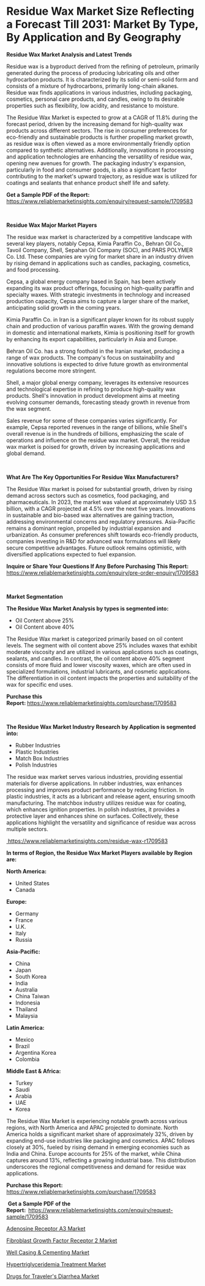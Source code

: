 <p><h1>Residue Wax Market Size Reflecting a Forecast Till 2031: Market By Type, By Application and By Geography</h1></p><p><strong>Residue Wax Market Analysis and Latest Trends</strong></p>
<p><p>Residue wax is a byproduct derived from the refining of petroleum, primarily generated during the process of producing lubricating oils and other hydrocarbon products. It is characterized by its solid or semi-solid form and consists of a mixture of hydrocarbons, primarily long-chain alkanes. Residue wax finds applications in various industries, including packaging, cosmetics, personal care products, and candles, owing to its desirable properties such as flexibility, low acidity, and resistance to moisture.</p><p>The Residue Wax Market is expected to grow at a CAGR of 11.8% during the forecast period, driven by the increasing demand for high-quality wax products across different sectors. The rise in consumer preferences for eco-friendly and sustainable products is further propelling market growth, as residue wax is often viewed as a more environmentally friendly option compared to synthetic alternatives. Additionally, innovations in processing and application technologies are enhancing the versatility of residue wax, opening new avenues for growth. The packaging industry's expansion, particularly in food and consumer goods, is also a significant factor contributing to the market's upward trajectory, as residue wax is utilized for coatings and sealants that enhance product shelf life and safety.</p></p>
<p><strong>Get a Sample PDF of the Report:&nbsp;</strong> <a href="https://www.reliablemarketinsights.com/enquiry/request-sample/1709583?utm_campaign=1584&utm_medium=2&utm_source=Github&utm_content=ia&utm_term=21102024&utm_id=residue-wax">https://www.reliablemarketinsights.com/enquiry/request-sample/1709583</a></p>
<p>&nbsp;</p>
<p><strong>Residue Wax Major Market Players</strong></p>
<p><p>The residue wax market is characterized by a competitive landscape with several key players, notably Cepsa, Kimia Paraffin Co., Behran Oil Co., Tavoil Company, Shell, Sepahan Oil Company (SOC), and PARS POLYMER Co. Ltd. These companies are vying for market share in an industry driven by rising demand in applications such as candles, packaging, cosmetics, and food processing.</p><p>Cepsa, a global energy company based in Spain, has been actively expanding its wax product offerings, focusing on high-quality paraffin and specialty waxes. With strategic investments in technology and increased production capacity, Cepsa aims to capture a larger share of the market, anticipating solid growth in the coming years.</p><p>Kimia Paraffin Co. in Iran is a significant player known for its robust supply chain and production of various paraffin waxes. With the growing demand in domestic and international markets, Kimia is positioning itself for growth by enhancing its export capabilities, particularly in Asia and Europe.</p><p>Behran Oil Co. has a strong foothold in the Iranian market, producing a range of wax products. The company's focus on sustainability and innovative solutions is expected to drive future growth as environmental regulations become more stringent.</p><p>Shell, a major global energy company, leverages its extensive resources and technological expertise in refining to produce high-quality wax products. Shell's innovation in product development aims at meeting evolving consumer demands, forecasting steady growth in revenue from the wax segment.</p><p>Sales revenue for some of these companies varies significantly. For example, Cepsa reported revenues in the range of billions, while Shell's overall revenue is in the hundreds of billions, emphasizing the scale of operations and influence on the residue wax market. Overall, the residue wax market is poised for growth, driven by increasing applications and global demand.</p></p>
<p>&nbsp;</p>
<p><strong>What Are The Key Opportunities For Residue Wax Manufacturers?</strong></p>
<p><p>The Residue Wax market is poised for substantial growth, driven by rising demand across sectors such as cosmetics, food packaging, and pharmaceuticals. In 2023, the market was valued at approximately USD 3.5 billion, with a CAGR projected at 4.5% over the next five years. Innovations in sustainable and bio-based wax alternatives are gaining traction, addressing environmental concerns and regulatory pressures. Asia-Pacific remains a dominant region, propelled by industrial expansion and urbanization. As consumer preferences shift towards eco-friendly products, companies investing in R&D for advanced wax formulations will likely secure competitive advantages. Future outlook remains optimistic, with diversified applications expected to fuel expansion.</p></p>
<p><strong>Inquire or Share Your Questions If Any Before Purchasing This Report:</strong> <a href="https://www.reliablemarketinsights.com/enquiry/pre-order-enquiry/1709583?utm_campaign=1584&utm_medium=2&utm_source=Github&utm_content=ia&utm_term=21102024&utm_id=residue-wax">https://www.reliablemarketinsights.com/enquiry/pre-order-enquiry/1709583</a></p>
<p>&nbsp;</p>
<p><strong>Market Segmentation</strong></p>
<p><strong>The Residue Wax Market Analysis by types is segmented into:</strong></p>
<p><ul><li>Oil Content above 25%</li><li>Oil Content above 40%</li></ul></p>
<p><p>The Residue Wax market is categorized primarily based on oil content levels. The segment with oil content above 25% includes waxes that exhibit moderate viscosity and are utilized in various applications such as coatings, sealants, and candles. In contrast, the oil content above 40% segment consists of more fluid and lower viscosity waxes, which are often used in specialized formulations, industrial lubricants, and cosmetic applications. The differentiation in oil content impacts the properties and suitability of the wax for specific end uses.</p></p>
<p><strong>Purchase this Report:&nbsp;</strong><a href="https://www.reliablemarketinsights.com/purchase/1709583?utm_campaign=1584&utm_medium=2&utm_source=Github&utm_content=ia&utm_term=21102024&utm_id=residue-wax">https://www.reliablemarketinsights.com/purchase/1709583</a></p>
<p>&nbsp;</p>
<p><strong>The Residue Wax Market Industry Research by Application is segmented into:</strong></p>
<p><ul><li>Rubber Industries</li><li>Plastic Industries</li><li>Match Box Industries</li><li>Polish Industries</li></ul></p>
<p><p>The residue wax market serves various industries, providing essential materials for diverse applications. In rubber industries, wax enhances processing and improves product performance by reducing friction. In plastic industries, it acts as a lubricant and release agent, ensuring smooth manufacturing. The matchbox industry utilizes residue wax for coating, which enhances ignition properties. In polish industries, it provides a protective layer and enhances shine on surfaces. Collectively, these applications highlight the versatility and significance of residue wax across multiple sectors.</p></p>
<p><a href="https://www.reliablemarketinsights.com/residue-wax-r1709583?utm_campaign=1584&utm_medium=2&utm_source=Github&utm_content=ia&utm_term=21102024&utm_id=residue-wax">&nbsp;https://www.reliablemarketinsights.com/residue-wax-r1709583</a></p>
<p><strong>In terms of Region, the Residue Wax Market Players available by Region are:</strong></p>
<p>
    <p> <strong> North America: </strong>
        <ul>
            <li>United States</li>
            <li>Canada</li>
        </ul>
        </p> 
    <p> <strong> Europe: </strong>
        <ul>
            <li>Germany</li>
            <li>France</li>
            <li>U.K.</li>
            <li>Italy</li>
            <li>Russia</li>
        </ul>
        </p> 
    <p> <strong> Asia-Pacific: </strong>
        <ul>
            <li>China</li>
            <li>Japan</li>
            <li>South Korea</li>
            <li>India</li>
            <li>Australia</li>
            <li>China Taiwan</li>
            <li>Indonesia</li>
            <li>Thailand</li>
            <li>Malaysia</li>
        </ul>
        </p> 
    <p> <strong> Latin America: </strong>
        <ul>
            <li>Mexico</li>
            <li>Brazil</li>
            <li>Argentina Korea</li>
            <li>Colombia</li>
        </ul>
        </p> 
    <p> <strong> Middle East & Africa: </strong>
        <ul>
            <li>Turkey</li>
            <li>Saudi</li>
            <li>Arabia</li>
            <li>UAE</li>
            <li>Korea</li>
        </ul>
    </p>
    </p>
<p><p>The Residue Wax Market is experiencing notable growth across various regions, with North America and APAC projected to dominate. North America holds a significant market share of approximately 32%, driven by expanding end-use industries like packaging and cosmetics. APAC follows closely at 30%, fueled by rising demand in emerging economies such as India and China. Europe accounts for 25% of the market, while China captures around 13%, reflecting a growing industrial base. This distribution underscores the regional competitiveness and demand for residue wax applications.</p></p>
<p><strong>Purchase this Report: </strong><a href="https://www.reliablemarketinsights.com/purchase/1709583?utm_campaign=1584&utm_medium=2&utm_source=Github&utm_content=ia&utm_term=21102024&utm_id=residue-wax">https://www.reliablemarketinsights.com/purchase/1709583</a></p>
<p>&nbsp;<strong>Get a Sample PDF of the Report:&nbsp;&nbsp;</strong><a href="https://www.reliablemarketinsights.com/enquiry/request-sample/1709583?utm_campaign=1584&utm_medium=2&utm_source=Github&utm_content=ia&utm_term=21102024&utm_id=residue-wax">https://www.reliablemarketinsights.com/enquiry/request-sample/1709583</a></p>
<p><strong></strong></p>
<p><p><a href="https://www.linkedin.com/pulse/exploring-adenosine-receptor-a3-market-strategic-insights-sd3ae?utm_campaign=1584&utm_medium=2&utm_source=Github&utm_content=ia&utm_term=21102024&utm_id=residue-wax">Adenosine Receptor A3 Market</a></p><p><a href="https://www.linkedin.com/pulse/regional-adaptations-global-fibroblast-growth-factor-receptor-zvyne?utm_campaign=1584&utm_medium=2&utm_source=Github&utm_content=ia&utm_term=21102024&utm_id=residue-wax">Fibroblast Growth Factor Receptor 2 Market</a></p><p><a href="https://issuu.com/reportprime-2/docs/well-casing-cementing-market-size-2_9ffb76c576e9c1?utm_campaign=1584&utm_medium=2&utm_source=Github&utm_content=ia&utm_term=21102024&utm_id=residue-wax">Well Casing & Cementing Market</a></p><p><a href="https://www.linkedin.com/pulse/hypertriglyceridemia-treatment-industry-insights-report-analyzing-qorbc?utm_campaign=1584&utm_medium=2&utm_source=Github&utm_content=ia&utm_term=21102024&utm_id=residue-wax">Hypertriglyceridemia Treatment Market</a></p><p><a href="https://www.linkedin.com/pulse/drugs-travelers-diarrhea-market-industry-landscape-growth-rtkee?utm_campaign=1584&utm_medium=2&utm_source=Github&utm_content=ia&utm_term=21102024&utm_id=residue-wax">Drugs for Traveler's Diarrhea Market</a></p></p>